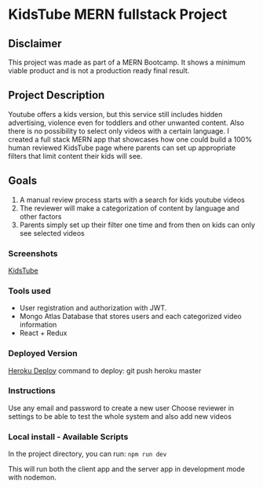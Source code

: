 # KidsTube MERN fullstack Project 

## Disclaimer
This project was made as part of a MERN Bootcamp.
It shows a minimum viable product and is not a production ready final result.

## Project Description
Youtube offers a kids version, but this service still includes hidden advertising, violence even for toddlers and other unwanted content.
Also there is no possibility to select only videos with a certain language.
I created a full stack MERN app that showcases how one could build a 100% human reviewed KidsTube page where 
parents can set up appropriate filters that limit content their kids will see.

## Goals
1. A manual review process starts with a search for kids youtube videos
2. The reviewer will make a categorization of content by language and other factors
3. Parents simply set up their filter one time and from then on kids can only see selected videos

### Screenshots

[KidsTube](https://user-images.githubusercontent.com/42965956/99866345-90b4a980-2beb-11eb-9590-13302cc0ad66.gif)

### Tools used
- User registration and authorization with JWT.
- Mongo Atlas Database that stores users and each categorized video information
- React + Redux

### Deployed Version

[Heroku Deploy](https://kids-youtube-filter.herokuapp.com)
command to deploy: git push heroku master

### Instructions
Use any email and password to create a new user
Choose reviewer in settings to be able to test the whole system and also add new videos

### Local install - Available Scripts

In the project directory, you can run:
`npm run dev`

This will run both the client app and the server app in development mode with nodemon.<br>
